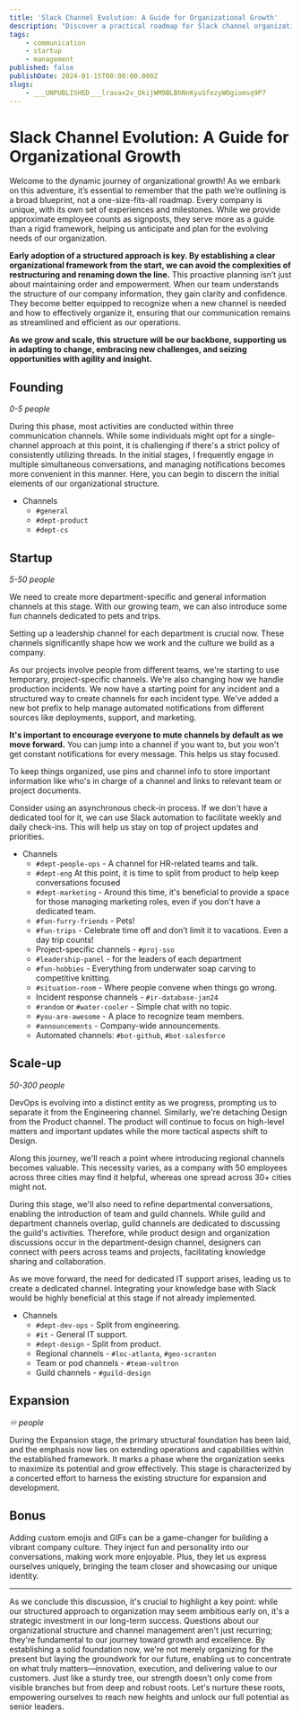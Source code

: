 ```yaml
---
title: 'Slack Channel Evolution: A Guide for Organizational Growth'
description: "Discover a practical roadmap for Slack channel organization to facilitate seamless company growth. Learn when and how to create channels that align with your evolving organizational needs, ensuring efficient communication and collaboration as your team expands.\n"
tags:
    - communication
    - startup
    - management
published: false
publishDate: 2024-01-15T00:00:00.000Z
slugs:
    - ___UNPUBLISHED___lravax2v_OkijWM9BLBhNnKyuSfezyWOgiomsq9P7
---
```


# Slack Channel Evolution: A Guide for Organizational Growth

Welcome to the dynamic journey of organizational growth! As we embark on this adventure, it’s essential to remember that the path we’re outlining is a broad blueprint, not a one-size-fits-all roadmap. Every company is unique, with its own set of experiences and milestones. While we provide approximate employee counts as signposts, they serve more as a guide than a rigid framework, helping us anticipate and plan for the evolving needs of our organization.

**Early adoption of a structured approach is key. By establishing a clear organizational framework from the start, we can avoid the complexities of restructuring and renaming down the line.** This proactive planning isn’t just about maintaining order and empowerment. When our team understands the structure of our company information, they gain clarity and confidence. They become better equipped to recognize when a new channel is needed and how to effectively organize it, ensuring that our communication remains as streamlined and efficient as our operations.

**As we grow and scale, this structure will be our backbone, supporting us in adapting to change, embracing new challenges, and seizing opportunities with agility and insight.**

## Founding

_0-5 people_

During this phase, most activities are conducted within three communication channels. While some individuals might opt for a single-channel approach at this point, it is challenging if there's a strict policy of consistently utilizing threads. In the initial stages, I frequently engage in multiple simultaneous conversations, and managing notifications becomes more convenient in this manner. Here, you can begin to discern the initial elements of our organizational structure.

- Channels
  - `#general`
  - `#dept-product`
  - `#dept-cs`

## Startup

_5-50 people_

We need to create more department-specific and general information channels at this stage. With our growing team, we can also introduce some fun channels dedicated to pets and trips.

Setting up a leadership channel for each department is crucial now. These channels significantly shape how we work and the culture we build as a company.

As our projects involve people from different teams, we're starting to use temporary, project-specific channels. We're also changing how we handle production incidents. We now have a starting point for any incident and a structured way to create channels for each incident type. We've added a new bot prefix to help manage automated notifications from different sources like deployments, support, and marketing.

**It's important to encourage everyone to mute channels by default as we move forward.** You can jump into a channel if you want to, but you won't get constant notifications for every message. This helps us stay focused.

To keep things organized, use pins and channel info to store important information like who's in charge of a channel and links to relevant team or project documents.

Consider using an asynchronous check-in process. If we don't have a dedicated tool for it, we can use Slack automation to facilitate weekly and daily check-ins. This will help us stay on top of project updates and priorities.

- Channels
  - `#dept-people-ops` - A channel for HR-related teams and talk.
  - `#dept-eng` At this point, it is time to split from product to help keep conversations focused
  - `#dept-marketing` - Around this time, it's beneficial to provide a space for those managing marketing roles, even if you don't have a dedicated team.
  - `#fun-furry-friends` - Pets!
  - `#fun-trips` - Celebrate time off and don’t limit it to vacations. Even a day trip counts!
  - Project-specific channels - `#proj-sso`
  - `#leadership-panel` - for the leaders of each department
  - `#fun-hobbies` - Everything from underwater soap carving to competitive knitting.
  - `#situation-room` - Where people convene when things go wrong.
  - Incident response channels - `#ir-database-jan24`
  - `#random` or `#water-cooler` - Simple chat with no topic.
  - `#you-are-awesome` - A place to recognize team members.
  - `#announcements` - Company-wide announcements.
  - Automated channels: `#bot-github`, `#bot-salesforce`

## Scale-up

_50-300 people_

DevOps is evolving into a distinct entity as we progress, prompting us to separate it from the Engineering channel. Similarly, we're detaching Design from the Product channel. The product will continue to focus on high-level matters and important updates while the more tactical aspects shift to Design.

Along this journey, we'll reach a point where introducing regional channels becomes valuable. This necessity varies, as a company with 50 employees across three cities may find it helpful, whereas one spread across 30+ cities might not.

During this stage, we'll also need to refine departmental conversations, enabling the introduction of team and guild channels. While guild and department channels overlap, guild channels are dedicated to discussing the guild's activities. Therefore, while product design and organization discussions occur in the department-design channel, designers can connect with peers across teams and projects, facilitating knowledge sharing and collaboration.

As we move forward, the need for dedicated IT support arises, leading us to create a dedicated channel. Integrating your knowledge base with Slack would be highly beneficial at this stage if not already implemented.

- Channels
  - `#dept-dev-ops` - Split from engineering.
  - `#it` - General IT support.
  - `#dept-design` - Split from product.
  - Regional channels - `#loc-atlanta`, `#geo-scranton`
  - Team or pod channels - `#team-voltron`
  - Guild channels - `#guild-design`

## Expansion

_♾️ people_

During the Expansion stage, the primary structural foundation has been laid, and the emphasis now lies on extending operations and capabilities within the established framework. It marks a phase where the organization seeks to maximize its potential and grow effectively. This stage is characterized by a concerted effort to harness the existing structure for expansion and development.

## Bonus

Adding custom emojis and GIFs can be a game-changer for building a vibrant company culture. They inject fun and personality into our conversations, making work more enjoyable. Plus, they let us express ourselves uniquely, bringing the team closer and showcasing our unique identity.

---

As we conclude this discussion, it's crucial to highlight a key point: while our structured approach to organization may seem ambitious early on, it's a strategic investment in our long-term success. Questions about our organizational structure and channel management aren't just recurring; they're fundamental to our journey toward growth and excellence. By establishing a solid foundation now, we're not merely organizing for the present but laying the groundwork for our future, enabling us to concentrate on what truly matters—innovation, execution, and delivering value to our customers. Just like a sturdy tree, our strength doesn't only come from visible branches but from deep and robust roots. Let's nurture these roots, empowering ourselves to reach new heights and unlock our full potential as senior leaders.
